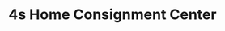 ---
title: "4s Home Consignment Center"
url: /san-diego/4s-home-consignment-center/
shop: furniture
---